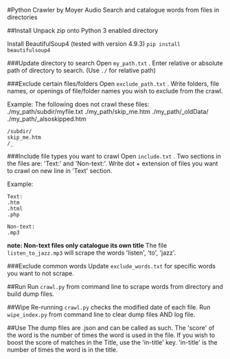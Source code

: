 #Python Crawler by Moyer Audio
Search and catalogue words from files in directories

##Install
Unpack zip onto Python 3 enabled directory

Install BeautifulSoup4 (tested with version 4.9.3)
`pip install beautifulsoup4`


###Update directory to search
Open `my_path.txt` . Enter relative or absolute path of directory to search. (Use `./` for relative path)

###Exclude certain files/folders
Open `exclude_path.txt` . Write folders, file names, or openings of file/folder names you wish to exclude from the crawl.

Example: The following does not crawl these files:
./my_path/subdir/myfile.txt
./my_path/skip_me.htm
./my_path/_oldData/
./my_path/_alsoskipped.htm

```
/subdir/
skip_me.htm
/_
```
###Include file types you want to crawl
Open `include.txt` . Two sections in the files are: 'Text:' and 'Non-text:'. Write dot + extension of files you want to crawl on new line in 'Text' section.

Example:
```
Text:
.htm
.html
.php

Non-text:
.mp3
```
__note: Non-text files only catalogue its own title__
The file `listen_to_jazz.mp3` will scrape the words 'listen', 'to', 'jazz'.

###Exclude common words
Update `exclude_words.txt` for specific words you want to not scrape.

##Run
Run `crawl.py` from command line to scrape words from directory and build dump files.

##Wipe
Re-running `crawl.py` checks the modified date of each file. Run `wipe_index.py` from command line to clear dump files AND log file.

##Use
The dump files are .json and can be called as such. The 'score' of the word is the number of times the word is used in the file. If you wish to boost the score of matches in the Title, use the 'in-title' key. 'in-title' is the number of times the word is in the title.
